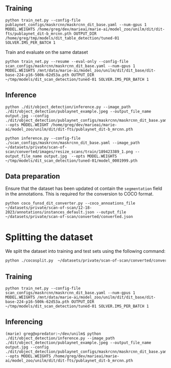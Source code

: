 ## Training

```shell
python train_net.py --config-file publaynet_configs/maskrcnn/maskrcnn_dit_base.yaml --num-gpus 1 MODEL.WEIGHTS /home/greg/dev/marieai/marie-ai/model_zoo/unilm/dit/dit-fts/publaynet_dit-b_mrcnn.pth OUTPUT_DIR /home/greg/tmp/models/dit_table_detection/tuned-01 SOLVER.IMS_PER_BATCH 1
```

Train and evaluate on the same dataset
```shell
python train_net.py --resume --eval-only --config-file scan_configs/maskrcnn/maskrcnn_dit_base.yaml --num-gpus 1 MODEL.WEIGHTS /mnt/data/marie-ai/model_zoo/unilm/dit/dit_base/dit-base-224-p16-500k-62d53a.pth OUTPUT_DIR ~/tmp/models/dit_scan_detection/tuned-01 SOLVER.IMS_PER_BATCH 1 
```



## Inference

```shell
python ./dit/object_detection/inference.py --image_path ./dit/object_detection/publaynet_example.jpeg --output_file_name output.jpg --config ./dit/object_detection/publaynet_configs/maskrcnn/maskrcnn_dit_base.yaml --opts MODEL.WEIGHT /home/greg/dev/marieai/marie-ai/model_zoo/unilm/dit/dit-fts/publaynet_dit-b_mrcnn.pth
```

```shell
python inference.py --config-file ./scan_configs/maskrcnn/maskrcnn_dit_base.yaml --image_path ~/datasets/private/scan-of-scan/converted/images/resize_scans/train/189423389_1.png --output_file_name output.jpg  --opts MODEL.WEIGHTS ~/tmp/models/dit_scan_detection/tuned-01/model_0001999.pth
```


## Data preparation


Ensure that the dataset has been updated ot contain the `segmentation` field in the annotations. This is required for the conversion to COCO format.


```shell
python coco_funsd_dit_converter.py --coco_annoations_file ~/datasets/private/scan-of-scan/12-18-2023/annotations/instances_default.json --output_file ~/datasets/private/scan-of-scan/converted/converted.json

```

Splitting the dataset
=====================
We split the dataset into training and test sets using the following command:

```bash
python ./cocosplit.py  ~/datasets/private/scan-of-scan/converted/converted.json ~/datasets/private/scan-of-scan/converted/instances_training.json ~/datasets/private/scan-of-scan/converted/instances_test.json -s .8
```



## Training

```shell
python train_net.py --config-file scan_configs/maskrcnn/maskrcnn_dit_base.yaml --num-gpus 1 MODEL.WEIGHTS /mnt/data/marie-ai/model_zoo/unilm/dit/dit_base/dit-base-224-p16-500k-62d53a.pth OUTPUT_DIR ~/tmp/models/dit_scan_detection/tuned-01 SOLVER.IMS_PER_BATCH 1

```

## Inferencing

```shell
(marie) greg@xpredator:~/dev/unilm$ python ./dit/object_detection/inference.py --image_path ./dit/object_detection/publaynet_example.jpeg --output_file_name output.jpg --config ./dit/object_detection/publaynet_configs/maskrcnn/maskrcnn_dit_base.yaml --opts MODEL.WEIGHTS /home/greg/dev/marieai/marie-ai/model_zoo/unilm/dit/dit-fts/publaynet_dit-b_mrcnn.pth

```